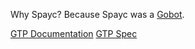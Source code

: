 Why Spayc? Because Spayc was a [Gobot](http://en.wikipedia.org/wiki/Gobots).

[GTP Documentation](http://www.gnu.org/software/gnugo/gnugo_19.html)
[GTP Spec](http://www.lysator.liu.se/~gunnar/gtp/gtp2-spec-draft2/gtp2-spec.html#SECTION00023000000000000000)
